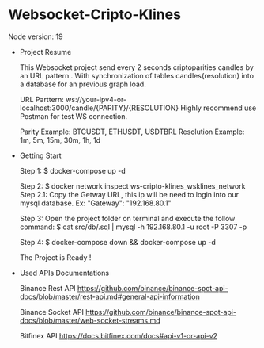 # Websocket-Cripto-Klines
Node version: 19

- Project Resume

  This Websocket project send every 2 seconds criptoparities candles by an URL pattern . With synchronization of tables candles{resolution} into a database for an previous graph load.

  URL Parttern: ws://your-ipv4-or-localhost:3000/candle/{PARITY}/{RESOLUTION}
  Highly recommend use Postman for test WS connection.

  Parity Example: BTCUSDT, ETHUSDT, USDTBRL
  Resolution Example: 1m, 5m, 15m, 30m, 1h, 1d

- Getting Start

  Step 1: $ docker-compose up -d

  Step 2: $ docker network inspect ws-cripto-klines_wsklines_network
    Step 2.1: Copy the Getway URL, this ip will be need to login into our mysql database. Ex: "Gateway": "192.168.80.1"

  Step 3: Open the project folder on terminal and execute the follow command: $ cat src/db/.sql | mysql -h 192.168.80.1 -u root -P 3307 -p

  Step 4: $ docker-compose down && docker-compose up -d

  The Project is Ready !

- Used APIs Documentations

  Binance Rest API
  https://github.com/binance/binance-spot-api-docs/blob/master/rest-api.md#general-api-information

  Binance Socket API
  https://github.com/binance/binance-spot-api-docs/blob/master/web-socket-streams.md

  Bitfinex API
  https://docs.bitfinex.com/docs#api-v1-or-api-v2
